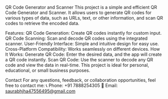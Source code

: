 QR Code Generator and Scanner
This project is a simple and efficient QR Code Generator and Scanner. It allows users to generate QR codes for various types of data, such as URLs, text, or other information, and scan QR codes to retrieve the encoded data.

Features:
QR Code Generation: Create QR codes instantly for custom input.
QR Code Scanning: Scan and decode QR codes using the integrated scanner.
User-Friendly Interface: Simple and intuitive design for easy use.
Cross-Platform Compatibility: Works seamlessly on different devices.
How It Works:
Generate QR Code: Enter the desired data, and the app will create a QR code instantly.
Scan QR Code: Use the scanner to decode any QR code and view the data in real-time.
This project is ideal for personal, educational, or small business purposes.

Contact
For any questions, feedback, or collaboration opportunities, feel free to contact me:
📞 Phone: +91 7888254305
📧 Email: saurabhjha47556495@gmail.com

